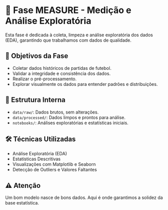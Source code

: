 # 📏 Fase MEASURE - Medição e Análise Exploratória

Esta fase é dedicada à coleta, limpeza e análise exploratória dos dados (EDA), garantindo que trabalhamos com dados de qualidade.

## 📌 Objetivos da Fase

- Coletar dados históricos de partidas de futebol.
- Validar a integridade e consistência dos dados.
- Realizar o pré-processamento.
- Explorar visualmente os dados para entender padrões e distribuições.

## 📁 Estrutura Interna

- `data/raw/`: Dados brutos, sem alterações.
- `data/processed/`: Dados limpos e prontos para análise.
- `notebooks/`: Análises exploratórias e estatísticas iniciais.

## 🛠 Técnicas Utilizadas

- Análise Exploratória (EDA)
- Estatísticas Descritivas
- Visualizações com Matplotlib e Seaborn
- Detecção de Outliers e Valores Faltantes

## ⚠️ Atenção

Um bom modelo nasce de bons dados. Aqui é onde garantimos a solidez da base estatística.
